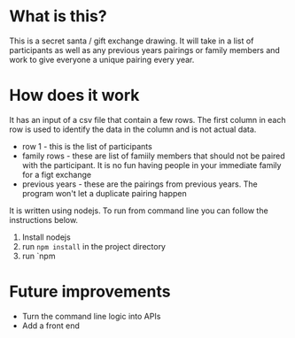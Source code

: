 # What is this?

This is a secret santa / gift exchange drawing. It will take in a list of participants as well as any previous years pairings or family members and work to give everyone a unique pairing every year.

# How does it work

It has an input of a csv file that contain a few rows. The first column in each row is used to identify the data in the column and is not actual data.
- row 1 - this is the list of participants
- family rows - these are list of famiily members that should not be paired with the participant. It is no fun having people in your immediate family for a figt exchange
- previous years - these are the pairings from previous years. The program won't let a duplicate pairing happen

It is written using nodejs. To run from command line you can follow the instructions below.

1) Install nodejs
2) run `npm install` in the project directory
3) run `npm

# Future improvements

- Turn the command line logic into APIs
- Add a front end